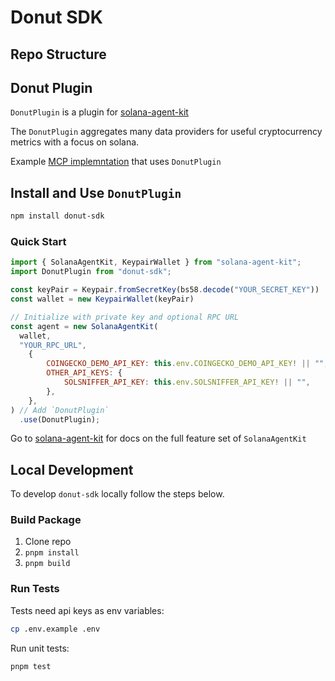# Donut SDK

## Repo Structure

## Donut Plugin

`DonutPlugin` is a plugin for [solana-agent-kit](https://github.com/sendaifun/solana-agent-kit)

The `DonutPlugin` aggregates many data providers for useful cryptocurrency metrics with a focus on solana.

Example [MCP implemntation](https://github.com/DonutLabs-ai/mcp-solana-data/) that uses `DonutPlugin`

## Install and Use `DonutPlugin`

```bash
npm install donut-sdk
```

### Quick Start

```javascript
import { SolanaAgentKit, KeypairWallet } from "solana-agent-kit";
import DonutPlugin from "donut-sdk";

const keyPair = Keypair.fromSecretKey(bs58.decode("YOUR_SECRET_KEY"))
const wallet = new KeypairWallet(keyPair)

// Initialize with private key and optional RPC URL
const agent = new SolanaAgentKit(
  wallet,
  "YOUR_RPC_URL",
    {
        COINGECKO_DEMO_API_KEY: this.env.COINGECKO_DEMO_API_KEY! || "",
        OTHER_API_KEYS: {
            SOLSNIFFER_API_KEY: this.env.SOLSNIFFER_API_KEY! || "",
        },
    },
) // Add `DonutPlugin`
  .use(DonutPlugin);
```

Go to [solana-agent-kit](https://github.com/sendaifun/solana-agent-kit) for docs on the full feature set of `SolanaAgentKit`

## Local Development

To develop `donut-sdk` locally follow the steps below.

### Build Package

1.  Clone repo
2.  `pnpm install`
3.  `pnpm build`

### Run Tests

Tests need api keys as env variables:

```bash
cp .env.example .env
```

Run unit tests:

```bash
pnpm test
```
